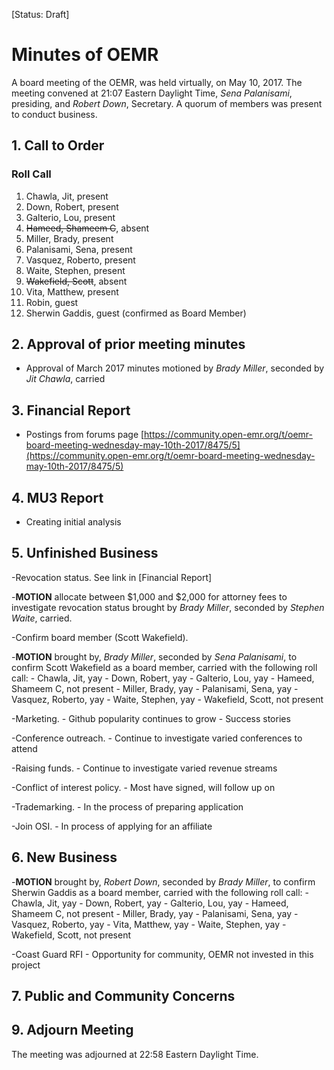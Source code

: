 [Status: Draft]

# Minutes of OEMR
A board meeting of the OEMR, was held virtually, on May 10, 2017. The meeting convened at 21:07 Eastern Daylight Time, _Sena Palanisami_, presiding, and _Robert Down_, Secretary. A quorum of members was present to conduct business.

## 1. Call to Order

### Roll Call

1. Chawla, Jit, present
2. Down, Robert, present
3. Galterio, Lou, present
4. ~~Hameed, Shameem C~~, absent
5. Miller, Brady, present
6. Palanisami, Sena, present
7. Vasquez, Roberto, present
8. Waite, Stephen, present
9. ~~Wakefield, Scott~~, absent
10. Vita, Matthew, present
11. Robin, guest
12. Sherwin Gaddis, guest (confirmed as Board Member)

## 2. Approval of prior meeting minutes

- Approval of March 2017 minutes motioned by _Brady Miller_, seconded by _Jit Chawla_, carried

## 3. Financial Report

- Postings from forums page [https://community.open-emr.org/t/oemr-board-meeting-wednesday-may-10th-2017/8475/5](https://community.open-emr.org/t/oemr-board-meeting-wednesday-may-10th-2017/8475/5)

## 4. MU3 Report
- Creating initial analysis

## 5. Unfinished Business
-Revocation status.
    See link in [Financial Report]

-**MOTION** allocate between $1,000 and $2,000 for attorney fees to investigate revocation status brought by _Brady Miller_, seconded by _Stephen Waite_, carried.

-Confirm board member (Scott Wakefield).

-**MOTION** brought by, _Brady Miller_, seconded by _Sena Palanisami_, to confirm Scott Wakefield as a board member, carried with the following roll call:
    - Chawla, Jit, yay
    - Down, Robert, yay
    - Galterio, Lou, yay
    - Hameed, Shameem C, not present
    - Miller, Brady, yay
    - Palanisami, Sena, yay
    - Vasquez, Roberto, yay
    - Waite, Stephen, yay
    - Wakefield, Scott, not present

-Marketing.
    - Github popularity continues to grow
    - Success stories

-Conference outreach.
    - Continue to investigate varied conferences to attend

-Raising funds.
    - Continue to investigate varied revenue streams

-Conflict of interest policy.
    - Most have signed, will follow up on

-Trademarking.
    - In the process of preparing application

-Join OSI.
    - In process of applying for an affiliate

## 6. New Business
-**MOTION** brought by, _Robert Down_, seconded by _Brady Miller_, to confirm Sherwin Gaddis as a board member, carried with the following roll call:
    - Chawla, Jit, yay
    - Down, Robert, yay
    - Galterio, Lou, yay
    - Hameed, Shameem C, not present
    - Miller, Brady, yay
    - Palanisami, Sena, yay
    - Vasquez, Roberto, yay
    - Vita, Matthew, yay
    - Waite, Stephen, yay
    - Wakefield, Scott, not present

-Coast Guard RFI
    - Opportunity for community, OEMR not invested in this project

## 7. Public and Community Concerns

## 9. Adjourn Meeting
The meeting was adjourned at 22:58 Eastern Daylight Time.

